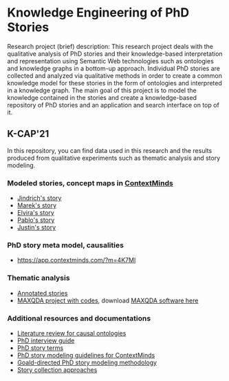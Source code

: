 # Knowledge Engineering of PhD Stories

Research project (brief) description: This research project deals with the qualitative analysis of PhD stories and their knowledge-based interpretation and representation using Semantic Web technologies such as ontologies and knowledge graphs in a bottom-up approach. Individual PhD stories are collected and analyzed via qualitative methods in order to create a common knowledge model for these stories in the form of ontologies and interpreted in a knowledge graph. The main goal of this project is to model the knowledge contained in the stories and create a knowledge-based repository of PhD stories and an application and search interface on top of it.

## K-CAP'21
In this repository, you can find data used in this research and the results produced from qualitative experiments such as thematic analysis and story modeling.

### Modeled stories, concept maps in [ContextMinds](https://www.contextminds.com)
- [Jindrich's story](https://app.contextminds.com/?m=1nW6E)
- [Marek's story](https://app.contextminds.com/?m=L2J7e)
- [Elvira's story](https://app.contextminds.com/?m=YBE7j)
- [Pablo's story](https://app.contextminds.com/?m=NJb7g)
- [Justin's story](https://app.contextminds.com/?m=d0wgg)

### PhD story meta model, causalities
- https://app.contextminds.com/?m=4K7Ml

### Thematic analysis
- [Annotated stories](https://github.com/nvbach91/phd-odyssey/tree/master/thematic-analysis/annotated-stories)
- [MAXQDA project with codes](https://github.com/nvbach91/phd-odyssey/blob/master/thematic-analysis/PhD%20Odyssey.mx20), download [MAXQDA software here](https://www.maxqda.com/trial)

### Additional resources and documentations
- [Literature review for causal ontologies](https://docs.google.com/spreadsheets/d/1TUs8uR-lFz60JxEF3QTPNcvyfplKotnqq1oBIIodGRg/edit)
- [PhD interview guide](https://docs.google.com/document/d/1HrbjdNSwDoMETDCq0TlNkF0boy0LVqN2ZqPG3d9Nlb0)
- [PhD story terms](https://docs.google.com/spreadsheets/d/15FpffJOqJpdDTYP8Sl3i_B36AIzt91uLSu0UrlpyFDg)
- [PhD story modeling guidelines for ContextMinds](https://docs.google.com/document/d/1L6ooohg2y965WMe3wkfBiLYU5NipTANekAmaqn9uDUc)
- [Goald-directed PhD story modeling methodology](https://docs.google.com/document/d/1T7eBxcPYdWQRslb8bjoj8_MvqKRXd7jPGdERR6zBsLo)
- [Story collection approaches](https://docs.google.com/document/d/1Nl887yvaijbGOaO0mLEQ1d7zTqzg8aw7g_0PghMTtQA)

